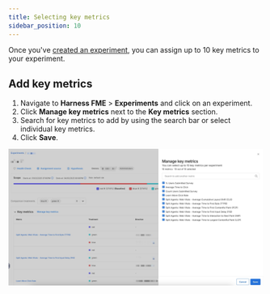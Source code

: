 ```yaml
---
title: Selecting key metrics
sidebar_position: 10
---
```


Once you've [created an experiment](../../setup/), you can assign up to 10 key metrics to your experiment. 

## Add key metrics

1. Navigate to **Harness FME** > **Experiments** and click on an experiment.
1. Click **Manage key metrics** next to the **Key metrics** section.
1. Search for key metrics to add by using the search bar or select individual key metrics.
1. Click **Save**. 

![Manage key metrics](./static/key-metrics.png)
